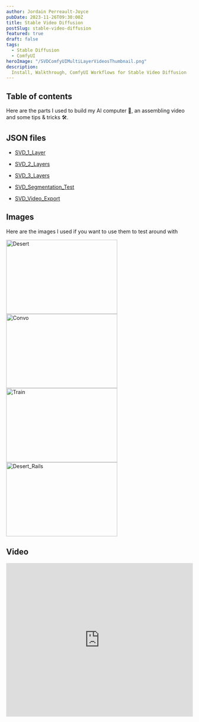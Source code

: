 ```yaml
---
author: Jordain Perreault-Joyce
pubDate: 2023-11-26T09:30:00Z
title: Stable Video Diffusion
postSlug: stable-video-diffusion
featured: true
draft: false
tags:
  - Stable Diffusion
  - ComfyUI
heroImage: "/SVDComfyUIMultiLayerVideosThumbnail.png"
description:
  Install, Walkthrough, ComfyUI Workflows for Stable Video Diffusion
---
```

<!-- ## Table of contents -->
## Table of contents


<!-- <img src="../../../public/assets/images/ComputerComponents.png" alt="Computer Components"> -->
Here are the parts I used to build my AI computer 🤖, an assembling video and some tips & tricks 🛠. 
## JSON files 

- [SVD_1_Layer](https://cdn.discordapp.com/attachments/1178733270930837646/1178733659033960551/SVD_1_Layer.json?ex=65773844&is=6564c344&hm=86c11ee26ee1543f764d4bd0f3fb55e39abf928665600bafc2ba389752bd7dac&)
- [SVD_2_Layers](https://cdn.discordapp.com/attachments/1178733270930837646/1178733703359369277/SVD_2_Layers.json?ex=6577384e&is=6564c34e&hm=79526a877c3f84940b977626a38305672edb64b0274ae08cbf16fc5a9467405a&)
- [SVD_3_Layers](https://cdn.discordapp.com/attachments/1178733270930837646/1178733722598658198/SVD_3_Layers.json?ex=65773853&is=6564c353&hm=543616160a99449ff700d3adf18a5cdf0f2270b9c2adfb2d80723e30275ff8ee&)

- [SVD_Segmentation_Test](https://cdn.discordapp.com/attachments/1178733270930837646/1178733734191714325/SVD_Segmentation_Test.json?ex=65773856&is=6564c356&hm=45b0064fdd9bd16bfce6b879b27a9b0f62781a2348ac15dba0a15196e5167479&)
- [SVD_Video_Export](https://cdn.discordapp.com/attachments/1178733270930837646/1178733747659620443/SVD_Video_Export.json?ex=65773859&is=6564c359&hm=9c7826ee6537fee937e786087a395e57d3145278484b7985f55de7e3a446cbf4&)

## Images

Here are the images I used if you want to use them to test around with

<div class="grid grid-cols-4 gap-2">
<!-- ![Circle Mask](@assets/images/automatic1111-qr-code-monster-tutorial/CircleMask.jpg=200w300h "Circle Mask") -->
<img src="/blog/images/stable-video-diffusion/Desert576x1024.png" alt="Desert" width="300" height="200">
<img src="/blog/images/stable-video-diffusion/Convo576x1024.png" alt="Convo" width="300" height="200">
<img src="/blog/images/stable-video-diffusion/Train576x1024.png" alt="Train" width="300" height="200">
<img src="/blog/images/stable-video-diffusion/Desert_Rails576x1024.png" alt="Desert_Rails" width="300" height="200">
</div>

## Video

<iframe width="100%" height="414" src="https://www.youtube.com/embed/ID6IESHjKzE?si=FIYJ6bdh3-j34G9q" title="YouTube video player" frameborder="0" allow="accelerometer; autoplay; clipboard-write; encrypted-media; gyroscope; picture-in-picture; web-share" allowfullscreen></iframe>




